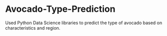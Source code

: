 # Avocado-Type-Prediction
Used Python Data Science libraries to predict the type of avocado based on characteristics and region.
